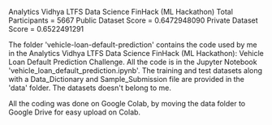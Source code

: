 Analytics Vidhya LTFS Data Science FinHack (ML Hackathon) 
Total Participants = 5667
Public Dataset Score = 0.6472948090
Private Dataset Score = 0.6522491291



The folder 'vehicle-loan-default-prediction' contains the code used by me in the Analytics Vidhya LTFS Data Science FinHack (ML Hackathon): Vehicle Loan Default Prediction Challenge.
All the code is in the Jupyter Notebook 'vehicle_loan_default_prediction.ipynb'.
The training and test datasets along with a Data_Dictionary and Sample_Submission file are provided in the 'data' folder.
The datasets doesn't belong to me.

All the coding was done on Google Colab, by moving the data folder to Google Drive for easy upload on Colab.
